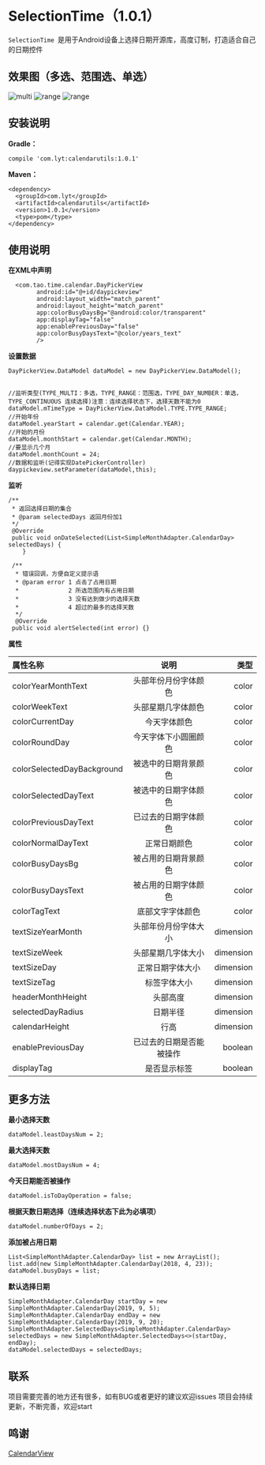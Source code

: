 
# SelectionTime（1.0.1）
`SelectionTime `是用于Android设备上选择日期开源库，高度订制，打造适合自己的日期控件
## 效果图（多选、范围选、单选）

![multi](https://github.com/MrXiaoLiu/SelectionTime/blob/master/images/multi.gif)
![range](https://github.com/MrXiaoLiu/SelectionTime/blob/master/images/range.gif)
![range](https://github.com/MrXiaoLiu/SelectionTime/blob/master/images/range.gif)
## 安装说明
**Gradle：**

```
compile 'com.lyt:calendarutils:1.0.1'
```
**Maven：**

```
<dependency>
  <groupId>com.lyt</groupId>
  <artifactId>calendarutils</artifactId>
  <version>1.0.1</version>
  <type>pom</type>
</dependency>
```
## 使用说明
**在XML中声明**

```
  <com.tao.time.calendar.DayPickerView
        android:id="@+id/daypickeview"
        android:layout_width="match_parent"
        android:layout_height="match_parent"
        app:colorBusyDaysBg="@android:color/transparent"
        app:displayTag="false"
        app:enablePreviousDay="false"
        app:colorBusyDaysText="@color/years_text"
        />
```
**设置数据**

```
DayPickerView.DataModel dataModel = new DayPickerView.DataModel();   
  

//监听类型(TYPE_MULTI：多选，TYPE_RANGE：范围选，TYPE_DAY_NUMBER：单选，TYPE_CONTINUOUS 连续选择)注意：连续选择状态下，选择天数不能为0
dataModel.mTimeType = DayPickerView.DataModel.TYPE.TYPE_RANGE;
//开始年份
dataModel.yearStart = calendar.get(Calendar.YEAR);
//开始的月份
dataModel.monthStart = calendar.get(Calendar.MONTH);
//要显示几个月
dataModel.monthCount = 24;
//数据和监听(记得实现DatePickerController)
daypickeview.setParameter(dataModel,this);
```
**监听**

```
/**
 * 返回选择日期的集合
 * @param selectedDays 返回月份加1
 */
 @Override
 public void onDateSelected(List<SimpleMonthAdapter.CalendarDay> selectedDays) {
    }

 /**
  * 错误回调，方便自定义提示语
  * @param error 1 点击了占用日期
  *              2 所选范围内有占用日期
  *              3 没有达到做少的选择天数
  *              4 超过的最多的选择天数
  */
  @Override
 public void alertSelected(int error) {}
```
**属性**

| 属性名称 | 说明  | 类型 |
|:------------- |:---------------:| -------------:|
| colorYearMonthText      | 头部年份月份字体颜色 |  color|
| colorWeekText      | 头部星期几字体颜色        |  color|
| colorCurrentDay | 今天字体颜色        | color|
|colorRoundDay|今天字体下小圆圈颜色|color|
|colorSelectedDayBackground|被选中的日期背景颜色| color |
|colorSelectedDayText|被选中的日期字体颜色| color |
|colorPreviousDayText|已过去的日期字体颜色| color |
|colorNormalDayText|正常日期颜色| color |
|colorBusyDaysBg|被占用的日期背景颜色| color |
|colorBusyDaysText|被占用的日期字体颜色| color |
|colorTagText|底部文字字体颜色| color |
|textSizeYearMonth|头部年份月份字体大小|dimension|
|textSizeWeek|头部星期几字体大小|dimension|
|textSizeDay|正常日期字体大小|dimension|
|textSizeTag|标签字体大小|dimension|
|headerMonthHeight|头部高度|dimension|
|selectedDayRadius|日期半径|dimension|
|calendarHeight|行高|dimension|
|enablePreviousDay|已过去的日期是否能被操作|boolean|
|displayTag|是否显示标签|boolean|

## 更多方法
**最小选择天数**

```
dataModel.leastDaysNum = 2;
```
**最大选择天数**

```
dataModel.mostDaysNum = 4;
```
**今天日期能否被操作**

```
dataModel.isToDayOperation = false;
```
**根据天数日期选择（连续选择状态下此为必填项）**

```
dataModel.numberOfDays = 2;
```
**添加被占用日期**

```
List<SimpleMonthAdapter.CalendarDay> list = new ArrayList();
list.add(new SimpleMonthAdapter.CalendarDay(2018, 4, 23));
dataModel.busyDays = list;
```
**默认选择日期**

```
SimpleMonthAdapter.CalendarDay startDay = new SimpleMonthAdapter.CalendarDay(2019, 9, 5);
SimpleMonthAdapter.CalendarDay endDay = new SimpleMonthAdapter.CalendarDay(2019, 9, 20);
SimpleMonthAdapter.SelectedDays<SimpleMonthAdapter.CalendarDay> selectedDays = new SimpleMonthAdapter.SelectedDays<>(startDay, endDay);
dataModel.selectedDays = selectedDays;

```
## 联系
项目需要完善的地方还有很多，如有BUG或者更好的建议欢迎issues
项目会持续更新，不断完善，欢迎start
## 鸣谢
[CalendarView](https://github.com/henry-newbie/CalendarView)
